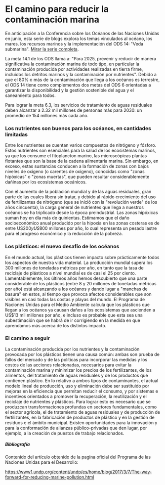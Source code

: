 # El camino para reducir la contaminación marina

En anticipación a la Conferencia sobre los Océanos de las Naciones Unidas en junio, esta serie de blogs explora los temas vinculados al océano, los mares. los recursos marinos y la implementación del ODS 14: "Veda submarina".  [Mirar la serie completa](http://www.undp.org/content/undp/es/home/blog.html?tag=newsroom%3aBlog__Oceansblogseries).

La meta 14.1 de los ODS llama a: "Para 2025, prevenir y reducir de manera significativa la contaminación marina de todo tipo, en particular la contaminación producida por actividades realizadas en tierra firme, incluidos los detritos marinos y la contaminación por nutrientes". Debido a que el 80% o más de la contaminación que llega a los océanos es terrestre, el ODS 14 tiene como complementos dos metas del ODS 6 orientadas a garantizar la disponibilidad y la gestión sostenible del agua y el saneamiento para todos.

Para lograr la meta 6.3, los servicios de tratamiento de aguas residuales deben alcanzar a 2.32 mil millones de personas más para 2030: un promedio de 154 millones más cada año.

### Los nutrientes son buenos para los océanos, en cantidades limitadas

Entre los nutrientes se cuentan varios compuestos de nitrógeno y fósforo. Estos nutrientes son esenciales para la salud de los ecosistemas marinos, ya que los consume el fitoplancton marino, las microscópicas plantas flotantes que son la base de la cadena alimentaria marina. Sin embargo, en exceso, estas sustancias conducen a la formación de zonas con bajos niveles de oxigeno (o carentes de oxígeno), conocidas como "zonas hipóxicas" o "zonas muertas", que pueden resultar considerablemente dañinas por los ecosistemas oceánicos.

Con el aumento de la población mundial y de las aguas residuales, gran parte de las cuales libera sin tratar, y debido al rápido crecimiento del uso de fertilizantes de nitrógeno (que se inició con la "revolución verde" de los años cincuenta), la carga general de nutrientes que llega a nuestros océanos se ha triplicado desde la época preindustrial. Las zonas hipóxicas suman hoy en día más de quinientas. Estimamos que el daño socioeconómico anual producido por la hipoxia en las zonas costeras es de entre US$200 y US$800 millones por año, lo cual representa un pesado lastre para el progreso económico y la reducción de la pobreza.

### Los plásticos: el nuevo desafío de los océanos

En el mundo actual, los plásticos tienen impacto sobre prácticamente todos los aspectos de nuestra vida material. La producción mundial supera los 300 millones de toneladas métricas por año, en tanto que la tasa de reciclaje de plásticos a nivel mundial es de casi el 25 por ciento. Lamentablemente, los últimos años hemos descubierto que una parte considerable de los plásticos (entre 8 y 20 millones de toneladas métricas por año) está alcanzando a los océanos y dando lugar a "manchas de basura" en estos, al tiempo que provoca afectos considerables que son visibles en casi todas las costas y playas del mundo. El Programa de Naciones Unidas para el Medio Ambiente calcula que los plásticos que llegan a los océanos ya causan daños a los ecosistemas que ascienden a US$13 mil millones por año, e incluso es probable que esta sea una subestimación que se habrá de ir corrigiendo en la medida en que aprendamos más acerca de los distintos impacto.

### El camino a seguir

La contaminación producida por los nutrientes y la contaminación provocada por los plásticos tienen una causa común: ambas son prueba de fallos del mercado y de las políticas para incorporar las medidas y los costos de las acciones relacionadas, necesarios para evitar la contaminación marina y minimizar los precios de los fertilizantes, de los alimentos, del tratamiento de aguas residuales y de los productos que contienen plástico. En lo relativo a ambos tipos de contaminantes, el actual modelo lineal de producción, uso y eliminación debe ser sustituido por mejoras en la eficiencia que permitan reducir el consumo, y por sistemas e incentivos orientados a promover la recuperación, la reutilización y el reciclaje de nutrientes y plásticos. Para lograr esto es necesario que se produzcan transformaciones profundas en sectores fundamentales, como el sector agrícola, el de tratamiento de aguas residuales y de producción de fertilizantes, en la fabricación de productos de plástico y en la gestión de residuos e el ámbito municipal. Existen oportunidades para la innovación y para la conformación de alianzas público-privadas que den lugar, por ejemplo, a la creación de puestos de trabajo relacionados.

##### Bibliografía

Contenido del artículo obtenido de la pagina oficial del Programa de las Naciones Unidas para el Desarrollo:

https://www1.undp.org/content/undp/es/home/blog/2017/3/7/The-way-forward-for-reducing-marine-pollution.html

